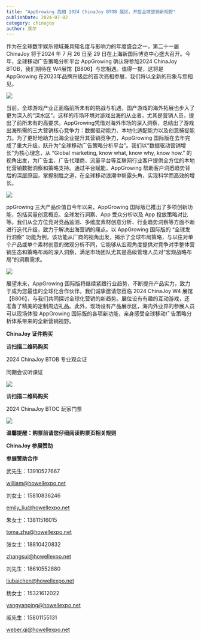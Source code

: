 ```yaml
---
title: "AppGrowing 亮相 2024 ChinaJoy BTOB 展区，开启全球营销新视野"
publishDate: 2024-07-02
category: chinajoy
author: 莱尔
---
```


作为在全球数字娱乐领域兼具知名度与影响力的年度盛会之一，第二十一届 ChinaJoy 将于2024 年 7 月 26 日至 29 日在上海新国际博览中心盛大召开。今年，全球移动广告策略分析平台 AppGrowing 确认将参加2024 ChinaJoy BTOB，我们期待在 W4展馆【B806】与您相遇。值得一提，这将是 AppGrowing 在2023年品牌升级后的首次亮相参展，我们将以全新的形象与您相见。

![](https://ec-net-1251389766.cos.ap-shanghai.myqcloud.com/wp-content/uploads/2024/07/20240702203337210-1024x607.png)

当前，全球游戏产业正面临前所未有的挑战与机遇，国产游戏的海外拓展也步入了更为深入的“深水区”。这样的市场环境对游戏出海的从业者，尤其是营销人员，提出了前所未有的高要求。AppGrowing凭借对海外市场的深入洞察，总结出了游戏出海所需的三大营销核心竞争力：数据驱动能力、本地化适配能力以及创意捕捉能力。为了更好地助力出海企业提升其营销竞争力，AppGrowing 国际版在去年完成了重大升级，跃升为“全球移动广告策略分析平台”。我们以“数据驱动营销增长”为核心理念，从 “Global marketing, know what, know why, know how.” 的视角出发，为广告主、广告代理商、流量平台等互联网行业客户提供全方位的本地化营销数据洞察和策略支持。通过平台赋能，AppGrowing 帮助客户洞悉趋势背后的深层原因，掌握制胜之道，在全球移动浪潮中崭露头角，实现科学而高效的增长。

![](https://ec-net-1251389766.cos.ap-shanghai.myqcloud.com/wp-content/uploads/2024/07/20240702203339454-1024x576.png)

ppGrowing 三大产品价值自今年以来，AppGrowing 国际版已推出了多项创新功能，包括买量创意概览、全球发行洞察、App 受众分析以及 App 投放策略对比等。我们从全方位竞对竞品监测、多维度素材创意分析、行业趋势洞察等方面不断进行迭代升级，致力于解决出海营销的痛点。以 AppGrowing 国际版的 “全球发行洞察” 功能为例，该功能从厂商的视角出发，揭示了全球布局策略，与以往对单个产品或单个素材创意的微观分析不同，它能够从宏观角度提供对竞争对手整体营销生态和策略布局的深入洞察，满足市场团队尤其是高级管理人员对“宏观战略布局”的洞察需求。

![](https://ec-net-1251389766.cos.ap-shanghai.myqcloud.com/wp-content/uploads/2024/07/20240702203347494.png)

展望未来，AppGrowing 国际版将继续紧跟行业趋势，不断提升产品实力，致力于成为您最佳的全球化合作伙伴。我们诚挚邀请您莅临 2024 ChinaJoy W4 展馆【B806】，与我们共同探讨全球化营销的新趋势。展位设有有趣的互动游戏，还准备了精美的定制周边礼品。此外，现场设有产品展示区，海内外业界的参展人员可以现场体验 AppGrowing 国际版的各项新功能，亲身感受全球移动广告策略分析体系带来的全新营销视野。

**ChinaJoy** **证件购买**

  
请**扫描二维码购买**

2024 ChinaJoy BTOB 专业观众证

同期会议听课证

![](https://ec-net-1251389766.cos.ap-shanghai.myqcloud.com/wp-content/uploads/2024/07/20240702203351684.png)

请**扫描二维码购买**

2024 ChinaJoy BTOC 玩家门票

![](https://ec-net-1251389766.cos.ap-shanghai.myqcloud.com/wp-content/uploads/2024/07/20240702203357637.png)

**温馨提醒：购票前请您仔细阅读购票页相关规则**

**ChinaJoy** **参展赞助**

**参展赞助合作**

武先生：13910527667

[william@howellexpo.net](mailto:william@howellexpo.net)

刘女士：15810836246

[emily\_liu@howellexpo.net](mailto:emily_liu@howellexpo.net)

朱女士：13811516015

[toma.zhu@howellexpo.net](mailto:toma.zhu@howellexpo.net)

张女士：18810420832

[zhangsui@howellexpo.net](mailto:zhangsui@howellexpo.net)

刘先生：18610552880

[liubaichen@howellexpo.net](mailto:liubaichen@howellexpo.net)

杨女士：15321612022

[yangyanping@howellexpo.net](mailto:yangyanping@howellexpo.net)

戚先生：15801155131

weber.qi@howellexpo.net
